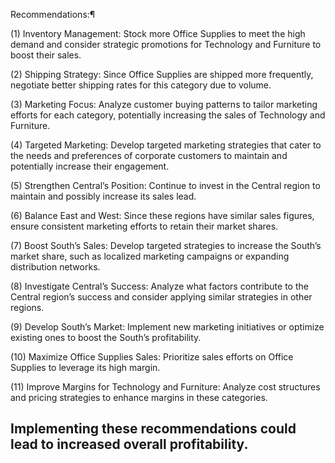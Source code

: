 Recommendations:¶

(1) Inventory Management: Stock more Office Supplies to meet the high demand and consider strategic promotions for Technology and Furniture to boost their sales.

(2) Shipping Strategy: Since Office Supplies are shipped more frequently, negotiate better shipping rates for this category due to volume.

(3) Marketing Focus: Analyze customer buying patterns to tailor marketing efforts for each category, potentially increasing the sales of Technology and Furniture.

(4) Targeted Marketing: Develop targeted marketing strategies that cater to the needs and preferences of corporate customers to maintain and potentially increase their engagement.

(5) Strengthen Central’s Position: Continue to invest in the Central region to maintain and possibly increase its sales lead.

(6) Balance East and West: Since these regions have similar sales figures, ensure consistent marketing efforts to retain their market shares.

(7) Boost South’s Sales: Develop targeted strategies to increase the South’s market share, such as localized marketing campaigns or expanding distribution networks.

(8) Investigate Central’s Success: Analyze what factors contribute to the Central region’s success and consider applying similar strategies in other regions.

(9) Develop South’s Market: Implement new marketing initiatives or optimize existing ones to boost the South’s profitability.

(10) Maximize Office Supplies Sales: Prioritize sales efforts on Office Supplies to leverage its high margin.

(11) Improve Margins for Technology and Furniture: Analyze cost structures and pricing strategies to enhance margins in these categories.

## Implementing these recommendations could lead to increased overall profitability.
